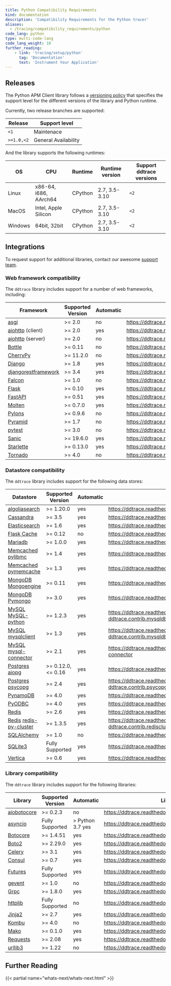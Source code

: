 ```yaml
---
title: Python Compatibility Requirements
kind: documentation
description: 'Compatibility Requirements for the Python tracer'
aliases:
  - /tracing/compatibility_requirements/python
code_lang: python
type: multi-code-lang
code_lang_weight: 10
further_reading:
    - link: 'tracing/setup/python'
      tag: 'Documentation'
      text: 'Instrument Your Application'
---
```


## Releases

The Python APM Client library follows a [versioning policy][58] that specifies the support level for the different versions of the library and Python runtime. 

Currently, two release branches are supported:

| Release    | Support level        |
|------------|----------------------|
| `<1`       | Maintenace           |
| `>=1.0,<2` | General Availability |

And the library supports the following runtimes:

| OS      | CPU                   | Runtime | Runtime version | Support ddtrace versions |
|---------|-----------------------|---------|-----------------|--------------------------|
| Linux   | x86-64, i686, AArch64 | CPython | 2.7, 3.5-3.10   | `<2`                     |
| MacOS   | Intel, Apple Silicon  | CPython | 2.7, 3.5-3.10   | `<2`                     |
| Windows | 64bit, 32bit          | CPython | 2.7, 3.5-3.10   | `<2`                     |

## Integrations

To request support for additional libraries, contact our awesome [support team][2].

### Web framework compatibility

The `ddtrace` library includes support for a number of web frameworks, including:

| Framework                 | Supported Version | Automatic | Library Documentation                                              |
| ------------------------- | ----------------- | --------- |------------------------------------------------------------------ |
| [asgi][3]                 | >= 2.0            | no | https://ddtrace.readthedocs.io/en/stable/integrations.html#asgi    |
| [aiohttp][4] (client)     | >= 2.0            | yes | https://ddtrace.readthedocs.io/en/stable/integrations.html#aiohttp |
| [aiohttp][4] (server)     | >= 2.0            | no | https://ddtrace.readthedocs.io/en/stable/integrations.html#aiohttp |
| [Bottle][5]               | >= 0.11           | no | https://ddtrace.readthedocs.io/en/stable/integrations.html#bottle  |
| [CherryPy][6]            | >= 11.2.0         | no | https://ddtrace.readthedocs.io/en/stable/integrations.html#cherrypy|
| [Django][7]               | >= 1.8            | yes | https://ddtrace.readthedocs.io/en/stable/integrations.html#django  |
| [djangorestframework][7]  | >= 3.4            | yes | https://ddtrace.readthedocs.io/en/stable/integrations.html#django  |
| [Falcon][8]               | >= 1.0            | no | https://ddtrace.readthedocs.io/en/stable/integrations.html#falcon  |
| [Flask][9]                | >= 0.10           | yes | https://ddtrace.readthedocs.io/en/stable/integrations.html#flask   |
| [FastAPI][10]              | >= 0.51           | yes | https://ddtrace.readthedocs.io/en/stable/integrations.html#fastapi |
| [Molten][11]               | >= 0.7.0          | yes | https://ddtrace.readthedocs.io/en/stable/integrations.html#molten  |
| [Pylons][12]              | >= 0.9.6          | no | https://ddtrace.readthedocs.io/en/stable/integrations.html#pylons  |
| [Pyramid][13]             | >= 1.7            | no | https://ddtrace.readthedocs.io/en/stable/integrations.html#pyramid |
| [pytest][14]              | >= 3.0            | no | https://ddtrace.readthedocs.io/en/stable/integrations.html#pytest  |
| [Sanic][15]               | >= 19.6.0         | yes | https://ddtrace.readthedocs.io/en/stable/integrations.html#sanic   |
| [Starlette][16]           | >= 0.13.0         | yes | https://ddtrace.readthedocs.io/en/stable/integrations.html#starlette |
| [Tornado][17]             | >= 4.0            | no | https://ddtrace.readthedocs.io/en/stable/integrations.html#tornado |



### Datastore compatibility

The `ddtrace` library includes support for the following data stores:

| Datastore                          | Supported Version | Automatic |  Library Documentation                                                                         |
| ---------------------------------- | ----------------- | --------- | --------------------------------------------------------------------------------------------- |
| [algoliasearch][18]                | >= 1.20.0         | yes | https://ddtrace.readthedocs.io/en/stable/integrations.html#algoliasearch                       |
| [Cassandra][19]                    | >= 3.5            | yes | https://ddtrace.readthedocs.io/en/stable/integrations.html#cassandra                           |
| [Elasticsearch][20]                | >= 1.6            | yes | https://ddtrace.readthedocs.io/en/stable/integrations.html#elasticsearch                       |
| [Flask Cache][21]                  | >= 0.12           | no | https://ddtrace.readthedocs.io/en/stable/integrations.html#flask-cache                         |
| [Mariadb][22]                      | >= 1.0.0          | yes | https://ddtrace.readthedocs.io/en/stable/integrations.html#mariadb                             |
| [Memcached][23] [pylibmc][24]      | >= 1.4            | yes | https://ddtrace.readthedocs.io/en/stable/integrations.html#pylibmc                             |
| [Memcached][23] [pymemcache][25]   | >= 1.3            | yes | https://ddtrace.readthedocs.io/en/stable/integrations.html#pymemcache                          |
| [MongoDB][26] [Mongoengine][27]    | >= 0.11           | yes | https://ddtrace.readthedocs.io/en/stable/integrations.html#mongoengine                         |
| [MongoDB][26] [Pymongo][28]        | >= 3.0            | yes | https://ddtrace.readthedocs.io/en/stable/integrations.html#pymongo                             |
| [MySQL][29] [MySQL-python][30]     | >= 1.2.3          | yes | https://ddtrace.readthedocs.io/en/stable/integrations.html#module-ddtrace.contrib.mysqldb      |
| [MySQL][29] [mysqlclient][31]      | >= 1.3            | yes | https://ddtrace.readthedocs.io/en/stable/integrations.html#module-ddtrace.contrib.mysqldb      |
| [MySQL][29] [mysql-connector][32]  | >= 2.1            | yes | https://ddtrace.readthedocs.io/en/stable/integrations.html#mysql-connector                     |
| [Postgres][33] [aiopg][34]         | >= 0.12.0, <=&nbsp;0.16        | yes | https://ddtrace.readthedocs.io/en/stable/integrations.html#aiopg                               |
| [Postgres][33] [psycopg][35]       | >= 2.4            | yes | https://ddtrace.readthedocs.io/en/stable/integrations.html#module-ddtrace.contrib.psycopg      |
| [PynamoDB][36]                     | >= 4.0            | yes | https://ddtrace.readthedocs.io/en/stable/integrations.html#pynamodb                               |
| [PyODBC][37]                       | >= 4.0            | yes | https://ddtrace.readthedocs.io/en/stable/integrations.html#pyodbc                               |
| [Redis][38]                        | >= 2.6            | yes | https://ddtrace.readthedocs.io/en/stable/integrations.html#redis                               |
| [Redis][38] [redis-py-cluster][39] | >= 1.3.5          | yes | https://ddtrace.readthedocs.io/en/stable/integrations.html#module-ddtrace.contrib.rediscluster |
| [SQLAlchemy][40]                   | >= 1.0            | no | https://ddtrace.readthedocs.io/en/stable/integrations.html#sqlalchemy                          |
| [SQLite3][41]                      | Fully Supported   | yes | https://ddtrace.readthedocs.io/en/stable/integrations.html#sqlite                              |
| [Vertica][42]                      | >= 0.6            | yes | https://ddtrace.readthedocs.io/en/stable/integrations.html#vertica                             |

### Library compatibility

The `ddtrace` library includes support for the following libraries:

| Library           | Supported Version |  Automatic       | Library Documentation                                                    |
| ----------------- | ----------------- | ---------------- | ------------------------------------------------------------------------ |
| [aiobotocore][43] | >= 0.2.3          | no | https://ddtrace.readthedocs.io/en/stable/integrations.html#aiobotocore |
| [asyncio][44]     | Fully Supported   | > Python 3.7 yes | https://ddtrace.readthedocs.io/en/stable/integrations.html#asyncio     |
| [Botocore][45]    | >= 1.4.51         | yes | https://ddtrace.readthedocs.io/en/stable/integrations.html#botocore    |
| [Boto2][46]       | >= 2.29.0         | yes | https://ddtrace.readthedocs.io/en/stable/integrations.html#boto2       |
| [Celery][47]      | >= 3.1            | yes | https://ddtrace.readthedocs.io/en/stable/integrations.html#celery      |
| [Consul][48]      | >= 0.7            | yes | https://ddtrace.readthedocs.io/en/stable/integrations.html#consul      |
| [Futures][49]     | Fully Supported   | yes | https://ddtrace.readthedocs.io/en/stable/integrations.html#futures     |
| [gevent][50]      | >= 1.0            | no | https://ddtrace.readthedocs.io/en/stable/integrations.html#gevent      |
| [Grpc][51]        | >= 1.8.0          | yes | https://ddtrace.readthedocs.io/en/stable/integrations.html#grpc        |
| [httplib][52]     | Fully Supported   | no | https://ddtrace.readthedocs.io/en/stable/integrations.html#httplib     |
| [Jinja2][53]      | >= 2.7            | yes | https://ddtrace.readthedocs.io/en/stable/integrations.html#jinja2      |
| [Kombu][54]       | >= 4.0            | no | https://ddtrace.readthedocs.io/en/stable/integrations.html#kombu       |
| [Mako][55]        | >= 0.1.0          | yes | https://ddtrace.readthedocs.io/en/stable/integrations.html#mako        |
| [Requests][56]    | >= 2.08           | yes | https://ddtrace.readthedocs.io/en/stable/integrations.html#requests    |
| [urllib3][57]     | >= 1.22           | no | https://ddtrace.readthedocs.io/en/stable/integrations.html#urllib3     |

## Further Reading

{{< partial name="whats-next/whats-next.html" >}}

[1]: https://github.com/DataDog/dd-trace-py
[2]: /help
[3]: http://asgi.readthedocs.io/
[4]: https://aiohttp.readthedocs.io
[5]: https://bottlepy.org
[6]: https://cherrypy.org/
[7]: https://www.djangoproject.com
[8]: https://falconframework.org
[9]: http://flask.pocoo.org
[10]: https://fastapi.tiangolo.com/
[11]: https://moltenframework.com
[12]: http://pylonsproject.org
[13]: https://trypyramid.com
[14]: https://docs.pytest.org/en/stable/
[15]: https://sanic.readthedocs.io/en/latest/
[16]: https://www.starlette.io/
[17]: http://www.tornadoweb.org
[18]: https://www.algolia.com/doc/
[19]: https://cassandra.apache.org
[20]: https://www.elastic.co/products/elasticsearch
[21]: https://pythonhosted.org/Flask-Cache
[22]: https://mariadb-corporation.github.io/mariadb-connector-python/index.html
[23]: https://memcached.org
[24]: http://sendapatch.se/projects/pylibmc
[25]: https://pymemcache.readthedocs.io
[26]: https://www.mongodb.com/what-is-mongodb
[27]: http://mongoengine.org
[28]: https://api.mongodb.com/python/current
[29]: https://www.mysql.com
[30]: https://pypi.org/project/MySQL-python
[31]: https://pypi.org/project/mysqlclient
[32]: https://dev.mysql.com/doc/connector-python/en/
[33]: https://www.postgresql.org
[34]: https://aiopg.readthedocs.io
[35]: http://initd.org/psycopg
[36]: https://pynamodb.readthedocs.io/en/latest/
[37]: https://pypi.org/project/pyodbc/
[38]: https://redis.io
[39]: https://redis-py-cluster.readthedocs.io
[40]: https://www.sqlalchemy.org
[41]: https://www.sqlite.org
[42]: https://www.vertica.com
[43]: https://pypi.org/project/aiobotocore/
[44]: https://docs.python.org/3/library/asyncio.html
[45]: https://pypi.org/project/botocore/
[46]: http://docs.pythonboto.org/en/latest
[47]: http://www.celeryproject.org
[48]: https://python-consul.readthedocs.io/en/latest/
[49]: https://docs.python.org/3/library/concurrent.futures.html
[50]: http://www.gevent.org
[51]: https://grpc.io
[52]: https://docs.python.org/2/library/httplib.html
[53]: http://jinja.pocoo.org
[54]: https://kombu.readthedocs.io/en/latest
[55]: https://www.makotemplates.org
[56]: https://requests.readthedocs.io/en/master/
[57]: https://urllib3.readthedocs.io/en/stable/
[58]: https://ddtrace.readthedocs.io/en/stable/versioning.html
